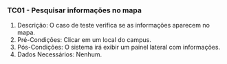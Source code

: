 ### TC01 - Pesquisar informações no mapa

1. Descrição: O caso de teste verifica se as informações aparecem no mapa.
2. Pré-Condições: Clicar em um local do campus.
3. Pós-Condições: O sistema irá exibir um painel lateral com informações.
4. Dados Necessários: Nenhum.